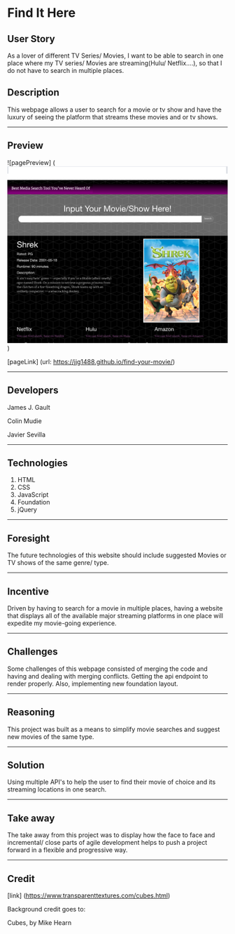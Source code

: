# Find It Here

## User Story

As a lover of different TV Series/ Movies, I want to be able to search in one place where my TV series/ Movies are streaming(Hulu/ Netflix....), so that I do not have to search in multiple places.

## Description

This webpage allows a user to search for a movie or tv show and have the luxury of seeing the platform that streams these movies and or tv shows.

---

## Preview

![pagePreview] (<img src="./images/img.png" alt="pagePreview"/>)

[pageLink] (url: <https://jjg1488.github.io/find-your-movie/>)

---

## Developers

James J. Gault 

Colin Mudie

Javier Sevilla

---

## Technologies

1. HTML
2. CSS
3. JavaScript
4. Foundation
5. jQuery

---

## Foresight

The future technologies of this website should include suggested Movies or TV shows of the same genre/ type.

---

## Incentive

Driven by having to search for a movie in multiple places, having a website that displays all of the available major streaming platforms in one place will expedite my movie-going experience.

---

## Challenges

Some challenges of this webpage consisted of merging the code and having and dealing with merging conflicts. Getting the api endpoint to render properly. Also, implementing new foundation layout.

---

## Reasoning

This project was built as a means to simplify movie searches and suggest new movies of the same type.

---

## Solution

Using multiple API's to help the user to find their movie of choice and its streaming locations in one search.

---

## Take away

The take away from this project was to display how the face to face and incremental/ close parts of agile development helps to push a project forward in a flexible and progressive way.

---

## Credit

[link] (<https://www.transparenttextures.com/cubes.html>)

Background credit goes to:

Cubes, by Mike Hearn

